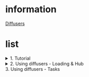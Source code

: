 # information
[Diffusers](https://huggingface.co/docs/diffusers/index)

# list
<details>
<summary>1. Tutorial</summary>
<ul>
    <li> <A href="https://huggingface.co/docs/diffusers/using-diffusers/write_own_pipeline">1_understanding_pipeline.ipynb</A> </li>
    <li> <A href="https://huggingface.co/docs/diffusers/tutorials/basic_training">1_basic_training.ipynb </A></li>
</ul>
</details>

<details>
<summary>2. Using diffusers - Loading & Hub</summary>
<ul>
    <li> <A href="https://huggingface.co/docs/diffusers/using-diffusers/text-img2vid">2_image_to_video.ipynb</A> </li>
    <li><A href="https://huggingface.co/wangfuyun/AnimateLCM-I2V">AnimateLCM.ipynb</A></li>
</ul>
</details>
3. Using diffusers - Tasks
 